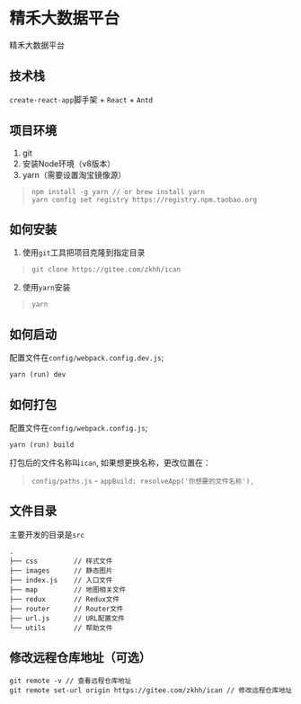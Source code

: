 # 精禾大数据平台
精禾大数据平台

## 技术栈
`create-react-app`脚手架 + `React` + `Antd`

## 项目环境
1. git
2. 安装Node环境（v8版本）
3. yarn（需要设置淘宝镜像源）
> ```
> npm install -g yarn // or brew install yarn
> yarn config set registry https://registry.npm.taobao.org
> ```


## 如何安装
1. 使用`git`工具把项目克隆到指定目录
>```
> git clone https://gitee.com/zkhh/ican 
>```
2. 使用`yarn`安装
> ```
> yarn
> ```

## 如何启动
配置文件在`config/webpack.config.dev.js`;
```
yarn (run) dev
```
## 如何打包
配置文件在`config/webpack.config.js`;
```
yarn (run) build
```
打包后的文件名称叫`ican`, 如果想更换名称，更改位置在：
> `config/paths.js` - `appBuild: resolveApp('你想要的文件名称'),`

## 文件目录
主要开发的目录是`src`
```
.
├── css         // 样式文件
├── images      // 静态图片
├── index.js    // 入口文件
├── map         // 地图相关文件
├── redux       // Redux文件
├── router      // Router文件
├── url.js      // URL配置文件
└── utils       // 帮助文件
```

## 修改远程仓库地址（可选）
```
git remote -v // 查看远程仓库地址
git remote set-url origin https://gitee.com/zkhh/ican // 修改远程仓库地址
```